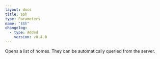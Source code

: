 ```yaml
---
layout: docs
title: $$h
type: Parameters
name: "$$h"
changelog:
  - type: Added
    version: v0.4.0
---
```

Opens a list of homes. They can be automatically queried from the server.
